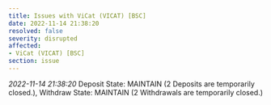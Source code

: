 ```yaml
---
title: Issues with ViCat (VICAT) [BSC]
date: 2022-11-14 21:38:20
resolved: false
severity: disrupted
affected:
- ViCat (VICAT) [BSC]
section: issue
---
```


*2022-11-14 21:38:20* Deposit State: MAINTAIN (2 Deposits are temporarily closed.), Withdraw State: MAINTAIN (2 Withdrawals are temporarily closed.)